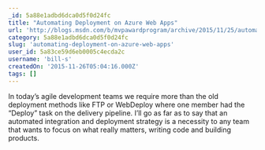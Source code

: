 ```yaml
---
_id: 5a88e1adbd6dca0d5f0d24fc
title: "Automating Deployment on Azure Web Apps"
url: 'http://blogs.msdn.com/b/mvpawardprogram/archive/2015/11/25/automating-deployment-on-azure-web-apps.aspx'
category: 5a88e1adbd6dca0d5f0d24fc
slug: 'automating-deployment-on-azure-web-apps'
user_id: 5a83ce59d6eb0005c4ecda2c
username: 'bill-s'
createdOn: '2015-11-26T05:04:16.000Z'
tags: []
---
```


In today’s agile development teams we require more than the old deployment methods like FTP or WebDeploy where one member had the “Deploy” task on the delivery pipeline. I’ll go as far as to say that an automated integration and deployment strategy is a necessity to any team that wants to focus on what really matters, writing code and building products.
